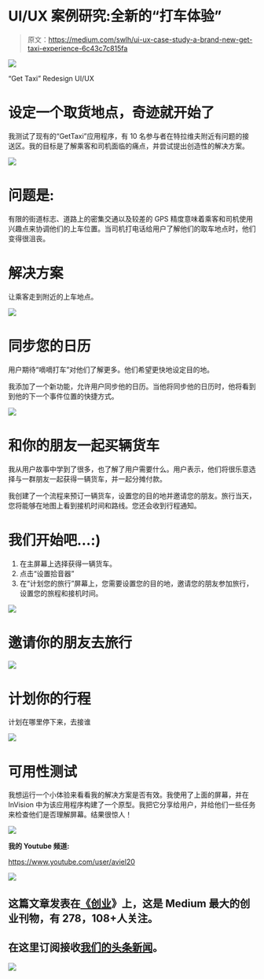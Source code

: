 # UI/UX 案例研究:全新的“打车体验”

> 原文：<https://medium.com/swlh/ui-ux-case-study-a-brand-new-get-taxi-experience-6c43c7c815fa>

![](img/2fe9430f69cbc86a04bdfcaa1ae6763e.png)

“Get Taxi” Redesign UI/UX

# 设定一个取货地点，奇迹就开始了

我测试了现有的“GetTaxi”应用程序，有 10 名参与者在特拉维夫附近有问题的接送区。我的目标是了解乘客和司机面临的痛点，并尝试提出创造性的解决方案。

![](img/9fe70c524a2b26d435f7bb5b1fd2283d.png)

# 问题是:

有限的街道标志、道路上的密集交通以及较差的 GPS 精度意味着乘客和司机使用兴趣点来协调他们的上车位置。当司机打电话给用户了解他们的取车地点时，他们变得很沮丧。

# 解决方案

让乘客走到附近的上车地点。

![](img/5811bd8f372429e5f137da3fdd822ced.png)

# 同步您的日历

用户期待“嘀嘀打车”对他们了解更多。他们希望更快地设定目的地。

我添加了一个新功能，允许用户同步他的日历。当他将同步他的日历时，他将看到到他的下一个事件位置的快捷方式。

![](img/c758e8346a4977b4a88a8860f76bb58b.png)

# 和你的朋友一起买辆货车

我从用户故事中学到了很多，也了解了用户需要什么。用户表示，他们将很乐意选择与一群朋友一起获得一辆货车，并一起分摊付款。

我创建了一个流程来预订一辆货车，设置您的目的地并邀请您的朋友。旅行当天，您将能够在地图上看到接机时间和路线。您还会收到行程通知。

# 我们开始吧…:)

1.  在主屏幕上选择获得一辆货车。
2.  点击“设置拾音器”
3.  在“计划您的旅行”屏幕上，您需要设置您的目的地，邀请您的朋友参加旅行，设置您的旅程和接机时间。

![](img/9bb7c6df0b6ffaf3ddbb271e0a22927b.png)

# 邀请你的朋友去旅行

![](img/d1b8ae765574e352b9ce80d6e931b09c.png)

# 计划你的行程

计划在哪里停下来，去接谁

![](img/ac23cd307252f06a8bfd98aa0fab0d08.png)

# 可用性测试

我想运行一个小体验来看看我的解决方案是否有效。我使用了上面的屏幕，并在 InVision 中为该应用程序构建了一个原型。我把它分享给用户，并给他们一些任务来检查他们是否理解屏幕。结果很惊人！

![](img/bbc9ecbec132db0baaa9805c2f84c219.png)

**我的 Youtube 频道:**

https://www.youtube.com/user/aviel20

![](img/731acf26f5d44fdc58d99a6388fe935d.png)

## 这篇文章发表在[《创业](https://medium.com/swlh)》上，这是 Medium 最大的创业刊物，有 278，108+人关注。

## 在这里订阅接收[我们的头条新闻](http://growthsupply.com/the-startup-newsletter/)。

![](img/731acf26f5d44fdc58d99a6388fe935d.png)